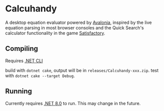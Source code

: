 # Calcuhandy
 A desktop equation evaluator powered by [Avalonia](https://github.com/avaloniaui/avalonia), inspired by the live equation parsing in most browser consoles and the Quick Search's calculator functionality in the game [Satisfactory](https://www.satisfactorygame.com/).

## Compiling
Requires [.NET CLI](https://learn.microsoft.com/en-us/dotnet/core/install/)

build with `dotnet cake`, output will be in `releases/Calcuhandy-xxx.zip`.
test with `dotnet cake --target Debug`.

## Running
Currently requires [.NET 8.0](https://dotnet.microsoft.com/en-us/download/dotnet/8.0) to run. This may change in the future.